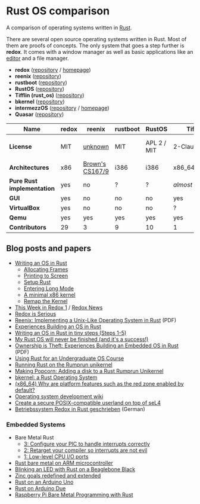 # Rust OS comparison

A comparison of operating systems written in [Rust](https://rustlang.org).

There are several open source operating systems written in Rust.
Most of them are proofs of concepts.
The only system that goes a step further is **redox**.
It comes with a window manager as well as basic applications like an
[editor](https://github.com/redox-os/sodium) and a file manager.

- **redox**             ([repository](https://github.com/redox-os/redox) / [homepage](http://www.redox-os.org/))
- **reenix**            ([repository](https://github.com/scialex/reenix))
- **rustboot**          ([repository](https://github.com/charliesome/rustboot))
- **RustOS**            ([repository](https://github.com/ryanra/RustOS))
- **Tifflin (rust_os)** ([repository](https://github.com/thepowersgang/rust_os))
- **bkernel**           ([repository](https://github.com/rasendubi/bkernel))
- **intermezzOS**       ([repository](https://github.com/intermezzos/kernel) / [homepage](http://intermezzos.github.io/))
- **Quasar**            ([repository](https://github.com/LeoTestard/Quasar))


|                         Name | redox | reenix                                                | rustboot | RustOS       | Tifflin      | bkernel                    | intermezzOS | Quasar      |
| ---------------------------- | ----- |------------------------------------------------------ | -------- | --------     | ------------ | -------------------------- | ------------| ------------|
|                  **License** | MIT   | [unknown](https://github.com/scialex/reenix/issues/1) | MIT      | APL 2 / MIT  | 2-Clause-BSD | GPL with linking exception | APL 2 / MIT | ?           |
|            **Architectures** | x86   | [Brown's CS167/9](http://cs.brown.edu/courses/cs167/) | i386     | i386         | x86_64/amd64 | ARM                        | x86_64      | x86_64      |
| **Pure Rust implementation** | yes   | no                                                    | ?        | ?            | *almost*     | yes                        | no          | ?           |
|                      **GUI** | yes   | no                                                    | no       | no           | yes          | no                         | no          | no          |
|               **VirtualBox** | yes   | no                                                    | no       | no           | ?            | no                         | no          | no          |
|                     **Qemu** | yes   | yes                                                   | yes      | yes          | yes          | no                         | yes         | yes         |
|             **Contributors** | 29    | 3                                                     | 9        | 10           | 1            | 3                          | 4           | 1           |


## Blog posts and papers

- [Writing an OS in Rust](http://os.phil-opp.com/)
    - [Allocating Frames](http://os.phil-opp.com/allocating-frames.html)
    - [Printing to Screen](http://os.phil-opp.com/printing-to-screen.html)
    - [Setup Rust](http://os.phil-opp.com/setup-rust.html)
    - [Entering Long Mode](http://os.phil-opp.com/entering-longmode.html)
    - [A minimal x86 kernel](http://blog.phil-opp.com/rust-os/multiboot-kernel.html)
    - [Remap the Kernel](http://os.phil-opp.com/remap-the-kernel.html)
- [This Week in Redox 1](http://www.redox-os.org/news/this-week-in-redox-1/) / [Redox News](http://www.redox-os.org/news/)
- [Redox is Serious](http://dictator.redox-os.org/index.php?controller=post&action=view&id_post=17)
- [Reenix: Implementing a Unix-Like Operating System in Rust](https://scialex.github.io/reenix.pdf) (PDF)
- [Experiences Building an OS in Rust](https://mostlytyped.com/posts/experiences-building-an-os-in-ru)
- [Writing an OS in Rust in tiny steps (Steps 1-5)](http://jvns.ca/blog/2014/03/12/the-rust-os-story/)
- [My Rust OS will never be finished (and it's a success!)](http://jvns.ca/blog/2014/03/21/my-rust-os-will-never-be-finished/)
- [Ownership is Theft: Experiences Building an Embedded OS in Rust](http://amitlevy.com/papers/tock-plos2015.pdf) (PDF)
- [Using Rust for an Undergraduate OS Course](http://rust-class.org/0/pages/using-rust-for-an-undergraduate-os-course.html)
- [Running Rust on the Rumprun unikernel](https://gandro.github.io/2015/09/27/rust-on-rumprun/)
- [Making Popcorn: Adding a disk to a Rust Rumprun Unikernel](https://polyfractal.com/post/adding-a-disk-to-a-rust-rumprun-unikernel/)
- [bkernel: a Rust Operating System](http://www.alexeyshmalko.com/2015/bkernel-a-rust-operating-system/)
- [(x86_64) Why are platform features such as the red zone enabled by default?](https://internals.rust-lang.org/t/x86-64-why-are-platform-features-such-as-the-red-zone-enabled-by-default/)
- [Operating system development wiki](https://github.com/rust-lang/rust-wiki-backup/blob/master/Operating-system-development.md)
- [Create a secure POSIX-compatible userland on top of seL4](https://robigalia.org/)
- [Betriebssystem Redox in Rust geschrieben](http://www.pro-linux.de/news/1/23383/betriebssystem-redox-in-rust-geschrieben.html) (German)

### Embedded Systems

- Bare Metal Rust
    - [3: Configure your PIC to handle interrupts correctly](http://www.randomhacks.net/2015/11/16/bare-metal-rust-configure-your-pic-interrupts/)
    - [2: Retarget your compiler so interrupts are not evil](http://www.randomhacks.net/2015/11/11/bare-metal-rust-custom-target-kernel-space/)
    - [1: Low-level CPU I/O ports](http://www.randomhacks.net/2015/11/09/bare-metal-rust-cpu-port-io/)
- [Rust bare metal on ARM microcontroller](http://antoinealb.net/programming/2015/05/01/rust-on-arm-microcontroller.html)
- [Blinking an LED with Rust on a Beaglebone Black](http://theotherandygrove.com/blinking-an-led-with-rust-on-a-beaglebone-black/)
- [Zinc goals redefined and extended](http://zinc.rs/blog/#/2014/07/14/zinc-goals/)
- [Rust on an Arduino Uno](http://jakegoulding.com/blog/2016/01/02/rust-on-an-arduino-uno/)
- [Rust on Arduino Due](http://de.slideshare.net/kellogh/glue-con14)
- [Raspberry Pi Bare Metal Programming with Rust](https://blog.thiago.me/raspberry-pi-bare-metal-programming-with-rust/)
